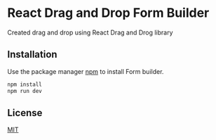 # React Drag and Drop Form Builder

Created drag and drop using React Drag and Drog library

## Installation

Use the package manager [npm](https://github.com/deepstha/vrittest.git) to install Form builder.

```bash
npm install
npm run dev
```





## License

[MIT](https://github.com/deepstha/)